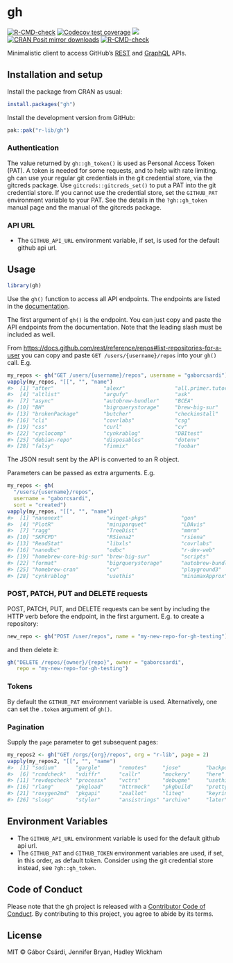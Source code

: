 
<!-- README.md is generated from README.Rmd. Please edit that file -->

# gh

<!-- badges: start -->

[![R-CMD-check](https://github.com/r-lib/gh/workflows/R-CMD-check/badge.svg)](https://github.com/r-lib/gh/actions)
[![Codecov test
coverage](https://codecov.io/gh/r-lib/gh/branch/main/graph/badge.svg)](https://app.codecov.io/gh/r-lib/gh?branch=main)
[![](https://www.r-pkg.org/badges/version/gh)](https://www.r-pkg.org/pkg/gh)
[![CRAN Posit mirror
downloads](https://cranlogs.r-pkg.org/badges/gh)](https://www.r-pkg.org/pkg/gh)
[![R-CMD-check](https://github.com/r-lib/gh/actions/workflows/R-CMD-check.yaml/badge.svg)](https://github.com/r-lib/gh/actions/workflows/R-CMD-check.yaml)
<!-- badges: end -->

Minimalistic client to access GitHub’s
[REST](https://docs.github.com/rest) and
[GraphQL](https://docs.github.com/graphql) APIs.

## Installation and setup

Install the package from CRAN as usual:

``` r
install.packages("gh")
```

Install the development version from GitHub:

``` r
pak::pak("r-lib/gh")
```

### Authentication

The value returned by `gh::gh_token()` is used as Personal Access Token
(PAT). A token is needed for some requests, and to help with rate
limiting. gh can use your regular git credentials in the git credential
store, via the gitcreds package. Use `gitcreds::gitcreds_set()` to put a
PAT into the git credential store. If you cannot use the credential
store, set the `GITHUB_PAT` environment variable to your PAT. See the
details in the `?gh::gh_token` manual page and the manual of the
gitcreds package.

### API URL

- The `GITHUB_API_URL` environment variable, if set, is used for the
  default github api url.

## Usage

``` r
library(gh)
```

Use the `gh()` function to access all API endpoints. The endpoints are
listed in the [documentation](https://docs.github.com/rest).

The first argument of `gh()` is the endpoint. You can just copy and
paste the API endpoints from the documentation. Note that the leading
slash must be included as well.

From
<https://docs.github.com/rest/reference/repos#list-repositories-for-a-user>
you can copy and paste `GET /users/{username}/repos` into your `gh()`
call. E.g.

``` r
my_repos <- gh("GET /users/{username}/repos", username = "gaborcsardi")
vapply(my_repos, "[[", "", "name")
#>  [1] "after"                "alexr"                "all.primer.tutorials"
#>  [4] "altlist"              "argufy"               "ask"                 
#>  [7] "async"                "autobrew-bundler"     "BCEA"                
#> [10] "BH"                   "bigrquerystorage"     "brew-big-sur"        
#> [13] "brokenPackage"        "butcher"              "checkinstall"        
#> [16] "cli"                  "covrlabs"             "csg"                 
#> [19] "css"                  "curl"                 "cv"                  
#> [22] "cyclocomp"            "cynkrablog"           "DBItest"             
#> [25] "debian-repo"          "disposables"          "dotenv"              
#> [28] "falsy"                "finmix"               "foobar"
```

The JSON result sent by the API is converted to an R object.

Parameters can be passed as extra arguments. E.g.

``` r
my_repos <- gh(
  "/users/{username}/repos",
  username = "gaborcsardi",
  sort = "created")
vapply(my_repos, "[[", "", "name")
#>  [1] "nanonext"              "winget-pkgs"           "gon"                  
#>  [4] "PlotR"                 "miniparquet"           "LDAvis"               
#>  [7] "ragg"                  "TreeDist"              "mmrm"                 
#> [10] "SKFCPD"                "RSiena2"               "rsiena"               
#> [13] "ReadStat"              "libxls"                "covrlabs"             
#> [16] "nanodbc"               "odbc"                  "r-dev-web"            
#> [19] "homebrew-core-big-sur" "brew-big-sur"          "scripts"              
#> [22] "format"                "bigrquerystorage"      "autobrew-bundler"     
#> [25] "homebrew-cran"         "cv"                    "playground3"          
#> [28] "cynkrablog"            "usethis"               "minimaxApprox"
```

### POST, PATCH, PUT and DELETE requests

POST, PATCH, PUT, and DELETE requests can be sent by including the HTTP
verb before the endpoint, in the first argument. E.g. to create a
repository:

``` r
new_repo <- gh("POST /user/repos", name = "my-new-repo-for-gh-testing")
```

and then delete it:

``` r
gh("DELETE /repos/{owner}/{repo}", owner = "gaborcsardi",
   repo = "my-new-repo-for-gh-testing")
```

### Tokens

By default the `GITHUB_PAT` environment variable is used. Alternatively,
one can set the `.token` argument of `gh()`.

### Pagination

Supply the `page` parameter to get subsequent pages:

``` r
my_repos2 <- gh("GET /orgs/{org}/repos", org = "r-lib", page = 2)
vapply(my_repos2, "[[", "", "name")
#>  [1] "sodium"      "gargle"      "remotes"     "jose"        "backports"  
#>  [6] "rcmdcheck"   "vdiffr"      "callr"       "mockery"     "here"       
#> [11] "revdepcheck" "processx"    "vctrs"       "debugme"     "usethis"    
#> [16] "rlang"       "pkgload"     "httrmock"    "pkgbuild"    "prettycode" 
#> [21] "roxygen2md"  "pkgapi"      "zeallot"     "liteq"       "keyring"    
#> [26] "sloop"       "styler"      "ansistrings" "archive"     "later"
```

## Environment Variables

- The `GITHUB_API_URL` environment variable is used for the default
  github api url.
- The `GITHUB_PAT` and `GITHUB_TOKEN` environment variables are used, if
  set, in this order, as default token. Consider using the git
  credential store instead, see `?gh::gh_token`.

## Code of Conduct

Please note that the gh project is released with a [Contributor Code of
Conduct](https://gh.r-lib.org/CODE_OF_CONDUCT.html). By contributing to
this project, you agree to abide by its terms.

## License

MIT © Gábor Csárdi, Jennifer Bryan, Hadley Wickham
